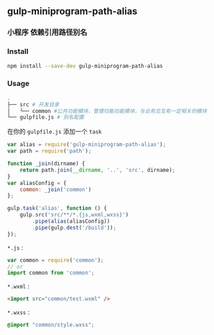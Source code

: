 ## gulp-miniprogram-path-alias

### 小程序 依赖引用路径别名

### Install
``` bash
npm install --save-dev gulp-miniprogram-path-alias
```

### Usage

``` bash
.
├── src # 开发目录
│   └── common #公共功能模块，管理功能功能模块，与业务交互有一定相关的模块
└── gulpfile.js # 别名配置
```

在你的 `gulpfile.js` 添加一个 `task`
``` js
var alias = require('gulp-miniprogram-path-alias');
var path = require('path');

function _join(dirname) {
    return path.join(__dirname, '..', 'src', dirname);
}
var aliasConfig = {
    common: _join('common')
};

gulp.task('alias', function () {
    gulp.src('src/**/*.{js,wxml,wxss}')
        .pipe(alias(aliasConfig))
        .pipe(gulp.dest('/build'));
});
```
`*.js` :
``` js
var common = require('common');
// or
import common from 'common';
```
`*.wxml` :
``` html
<import src="common/test.wxml" />
```
`*.wxss` :
``` css
@import "common/style.wxss";
```
